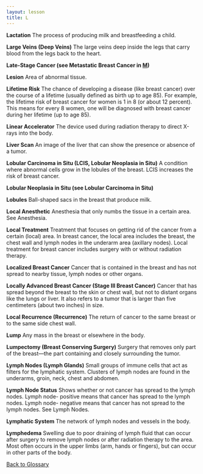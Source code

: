 ```yaml
---
layout: lesson
title: L
---
```


<a name="top"></a>

**Lactation** 
The process of producing milk and breastfeeding a child.

**Large Veins (Deep Veins)** 
The large veins deep inside the legs that carry blood from the legs back to the heart.

**Late-Stage Cancer (see Metastatic Breast Cancer in [M](/{{page.root}}/myhthelperEduContent/M/index.html))** 

**Lesion** 
Area of abnormal tissue.

**Lifetime Risk** 
The chance of developing a disease (like breast cancer) over the course of a lifetime (usually defined as birth up to age 85). For example, the lifetime risk of breast cancer for women is 1 in 8 (or about 12 percent). This means for every 8 women, one will be diagnosed with breast cancer during her lifetime (up to age 85).

**Linear Accelerator** 
The device used during radiation therapy to direct X-rays into the body.

**Liver Scan** 
An image of the liver that can show the presence or absence of a tumor.

**Lobular Carcinoma in Situ (LCIS, Lobular Neoplasia in Situ)** 
A condition where abnormal cells grow in the lobules of the breast. LCIS increases the risk of breast cancer.

**Lobular Neoplasia in Situ (see Lobular Carcinoma in Situ)** 
 
**Lobules** 
Ball-shaped sacs in the breast that produce milk.

**Local Anesthetic** 
Anesthesia that only numbs the tissue in a certain area. See Anesthesia.

**Local Treatment** 
Treatment that focuses on getting rid of the cancer from a certain (local) area. In breast cancer, the local area includes the breast, the chest wall and lymph nodes in the underarm area (axillary nodes). Local treatment for breast cancer includes surgery with or without radiation therapy.

**Localized Breast Cancer** 
Cancer that is contained in the breast and has not spread to nearby tissue, lymph nodes or other organs.

**Locally Advanced Breast Cancer (Stage III Breast Cancer)** 
Cancer that has spread beyond the breast to the skin or chest wall, but not to distant organs like the lungs or liver. It also refers to a tumor that is larger than five centimeters (about two inches) in size.

**Local Recurrence (Recurrence)** 
The return of cancer to the same breast or to the same side chest wall.

**Lump** 
Any mass in the breast or elsewhere in the body.

**Lumpectomy (Breast Conserving Surgery)** 
Surgery that removes only part of the breast—the part containing and closely surrounding the tumor.

**Lymph Nodes (Lymph Glands)** 
Small groups of immune cells that act as filters for the lymphatic system. Clusters of lymph nodes are found in the underarms, groin, neck, chest and abdomen.

**Lymph Node Status** 
Shows whether or not cancer has spread to the lymph nodes. Lymph node- positive means that cancer has spread to the lymph nodes. Lymph node- negative means that cancer has not spread to the lymph nodes. See Lymph Nodes.

**Lymphatic System** 
The network of lymph nodes and vessels in the body.
 
**Lymphedema** 
Swelling due to poor draining of lymph fluid that can occur after surgery to remove lymph nodes or after radiation therapy to the area. Most often occurs in the upper limbs (arm, hands or fingers), but can occur in other parts of the body.

<!--a href="#top">Back to top of page</a-->
<a href="https://scnslabutsa.github.io/myhthelperEduContent/Glossary/index.html">Back to Glossary</a>
